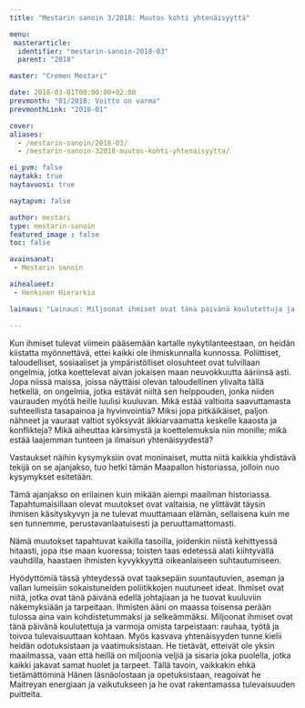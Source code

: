```yaml
---
title: "Mestarin sanoin 3/2018: Muutos kohti yhtenäisyyttä"

menu:
 masterarticle:
  identifier: "mestarin-sanoin-2018-03"
  parent: "2018"

master: "Cremen Mestari"

date: 2018-03-01T00:00:00+02:00
prevmonth: "01/2018: Voitto on varma"
prevmonthLink: "2018-01"

cover:
aliases:
  - /mestarin-sanoin/2018-03/
  - /mestarin-sanoin-32018-muutos-kohti-yhtenaisyytta/

ei_pvm: false
naytakk: true
naytavuosi: true

naytapvm: false

author: mestari
type: mestarin-sanoin
featured_image : false
toc: false

avainsanat:
 - Mestarin sanoin

aihealueet:
 - Henkinen Hierarkia

lainaus: "Lainaus: Miljoonat ihmiset ovat tänä päivänä koulutettuja ja varmoja omista tarpeistaan: rauhaa, työtä ja toivoa tulevaisuuttaan kohtaan. Myös kasvava yhtenäisyyden tunne kielii heidän odotuksistaan ja vaatimuksistaan."

---
```

<p>Kun ihmiset tulevat viimein pääsemään kartalle nykytilanteestaan, on heidän kiistatta myönnettävä, ettei kaikki ole ihmiskunnalla kunnossa. Poliittiset, taloudelliset, sosiaaliset ja ympäristölliset olosuhteet ovat tulvillaan ongelmia, jotka koettelevat aivan jokaisen maan neuvokkuutta ääriinsä asti. Jopa niissä maissa, joissa näyttäisi olevan taloudellinen ylivalta tällä hetkellä, on ongelmia, jotka estävät niiltä sen helppouden, jonka niiden vaurauden myötä heille luulisi kuuluvan. Mikä estää valtioita saavuttamasta suhteellista tasapainoa ja hyvinvointia? Miksi jopa pitkäikäiset, paljon nähneet ja vauraat valtiot syöksyvät äkkiarvaamatta keskelle kaaosta ja konflikteja? Mikä aiheuttaa kärsimystä ja koettelemuksia niin monille; mikä estää laajemman tunteen ja ilmaisun yhtenäisyydestä?</p>
<p>Vastaukset näihin kysymyksiin ovat moninaiset, mutta niitä kaikkia yhdistävä tekijä on se ajanjakso, tuo hetki tämän Maapallon historiassa, jolloin nuo kysymykset esitetään.</p>
<p>Tämä ajanjakso on erilainen kuin mikään aiempi maailman historiassa. Tapahtumaisillaan olevat muutokset ovat valtaisia, ne ylittävät täysin ihmisen käsityskyvyn ja ne tulevat muuttamaan elämän, sellaisena kuin me sen tunnemme, perustavanlaatuisesti ja peruuttamattomasti.</p>
<p>Nämä muutokset tapahtuvat kaikilla tasoilla, joidenkin niistä kehittyessä hitaasti, jopa itse maan kuoressa; toisten taas edetessä alati kiihtyvällä vauhdilla, haastaen ihmisten kyvykkyyttä oikeanlaiseen suhtautumiseen.</p>
<p>Hyödyttömiä tässä yhteydessä ovat taaksepäin suuntautuvien, aseman ja vallan lumeisiin sokaistuneiden poliitikkojen nuutuneet ideat. Ihmiset ovat niitä, jotka ovat tänä päivänä edellä johtajiaan ja he tuovat kuuluviin näkemyksiään ja tarpeitaan. Ihmisten ääni on maassa toisensa perään tulossa aina vain kohdistetummaksi ja selkeämmäksi. Miljoonat ihmiset ovat tänä päivänä koulutettuja ja varmoja omista tarpeistaan: rauhaa, työtä ja toivoa tulevaisuuttaan kohtaan. Myös kasvava yhtenäisyyden tunne kielii heidän odotuksistaan ja vaatimuksistaan. He tietävät, etteivät ole yksin maailmassa, vaan että heillä on miljoonia veljiä ja sisaria joka puolella, jotka kaikki jakavat samat huolet ja tarpeet. Tällä tavoin, vaikkakin ehkä tietämättöminä Hänen läsnäolostaan ja opetuksistaan, reagoivat he Maitreyan energiaan ja vaikutukseen ja he ovat rakentamassa tulevaisuuden puitteita.</p>